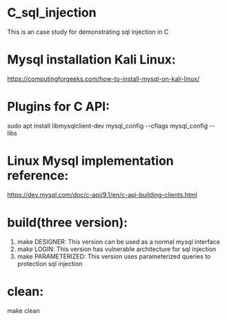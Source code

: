 # C_sql_injection
 This is an case study for  demonstrating sql injection in C

# Mysql installation Kali Linux:
https://computingforgeeks.com/how-to-install-mysql-on-kali-linux/

# Plugins for C API:
sudo apt install libmysqlclient-dev
mysql_config --cflags
mysql_config --libs

# Linux Mysql implementation reference:
https://dev.mysql.com/doc/c-api/9.1/en/c-api-building-clients.html

# build(three version):
1. make DESIGNER: This version can be used as a normal mysql interface
2. make LOGIN: This version has vulnerable architecture for sql injection
3. make PARAMETERIZED: This version uses parameterized queries to protection sql injection


# clean:
make clean


